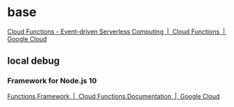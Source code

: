 # base

[Cloud Functions - Event-driven Serverless Computing  |  Cloud Functions  |  Google Cloud](https://cloud.google.com/functions/)

## local debug

### Framework for Node.js 10

[Functions Framework  |  Cloud Functions Documentation  |  Google Cloud](https://cloud.google.com/functions/docs/functions-framework)

